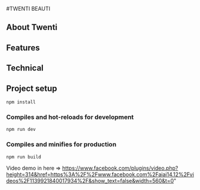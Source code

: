 #TWENTI BEAUTI 

## About Twenti
## Features
## Technical


## Project setup
```
npm install
```

### Compiles and hot-reloads for development
```
npm run dev
```

### Compiles and minifies for production
```
npm run build
```
Video demo in here =>  https://www.facebook.com/plugins/video.php?height=314&href=https%3A%2F%2Fwww.facebook.com%2Faiai14.12%2Fvideos%2F1139921840017934%2F&show_text=false&width=560&t=0"
